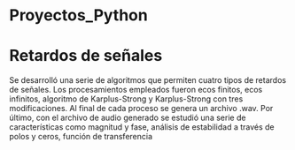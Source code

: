 # Proyectos_Python

# Retardos de señales
  
  Se desarrolló una serie de algoritmos que permiten cuatro tipos de retardos de señales. Los procesamientos empleados fueron  ecos finitos, ecos infinitos, 
  algoritmo de Karplus-Strong y Karplus-Strong con tres modificaciones. Al final de cada proceso se genera un archivo .wav.
  Por último, con el archivo de audio generado se estudió una serie de características como magnitud y fase, análisis de estabilidad a través de polos y ceros, función de transferencia 
